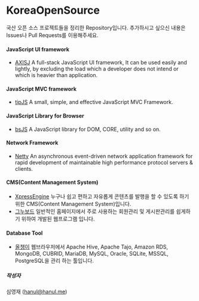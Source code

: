 # KoreaOpenSource

국산 오픈 소스 프로젝트들을 정리한 Repository입니다. 추가하시고 싶으신 내용은 Issues나 Pull Requests를 이용해주세요.

#### JavaScript UI framework
* [AXISJ](http://axisj.com) A full-stack JavaScript UI framework, It can be used easily and lightly, by excluding the load which a developer does not intend or which is heavier than application.

#### JavaScript MVC framework
* [tipJS](http://tipjs-team.github.io/tipJS/) A small, simple, and effective JavaScript MVC Framework.

#### JavaScript Library for Browser
* [bsJS](https://github.com/projectBS/bsJS) A JavaScript library for DOM, CORE, utility and so on.

#### Network Framework
* [Netty](http://netty.io) An asynchronous event-driven network application framework for rapid development of maintainable high performance protocol servers & clients.

#### CMS(Content Management System)
* [XpressEngine](http://www.xpressengine.com) 누구나 쉽고 편하고 자유롭게 콘텐츠를 발행을 할 수 있도록 하기 위한 CMS(Content Management System)입니다.
* [그누보드](http://sir.co.kr) 일반적인 홈페이지에서 주로 사용하는 회원관리 및 게시판관리를 쉽게하기 위하여 개발된 웹프로그램 입니다.

#### Database Tool
* [올챙이](https://sites.google.com/site/tadpolefordb/) 웹브라우저에서 Apache Hive, Apache Tajo, Amazon RDS, MongoDB, CUBRID, MariaDB, MySQL, Oracle, SQLite, MSSQL, PostgreSQL을 관리 하는 툴입니다.

##### 작성자
심영재 (hanul@hanul.me)
